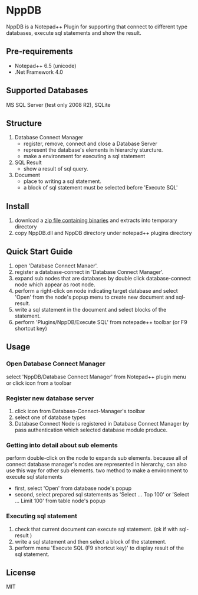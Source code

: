 # NppDB
NppDB is a Notepad++ Plugin for supporting that connect to different type databases, execute sql statements and show the result.

## Pre-requirements
* Notepad++ 6.5 (unicode)
* .Net Framework 4.0

## Supported Databases
MS SQL Server (test only 2008 R2), SQLite

## Structure
1. Database Connect Manager
	* register, remove, connect and close a Database Server 
	* represent the database's elements in hierarchy sturcture.
	* make a environment for executing a sql statement
2. SQL Result
	* show a result of sql query.
3. Document
	* place to writing a sql statement.
	* a block of sql statement must be selected before 'Execute SQL'

## Install
1. download a [zip file containing binaries](https://github.com/gutkyu/NppDB/releases/download/v2.0/NppDBv2.0.zip) and extracts into temporary directory
2. copy NppDB.dll and NppDB directory under notepad++ plugins directory

## Quick Start Guide
1. open 'Database Connect Manaer'.
2. register a database-connect in 'Database Connect Manager'.
3. expand sub nodes that are databases by double click database-connect node which appear as root node.
4. perform a right-click on node indicating target database and select 'Open' from the node's popup menu to create new document and sql-result.
5. write a sql statement in the document and select blocks of the statement.
6. perform 'Plugins/NppDB/Execute SQL' from notepade++ toolbar (or F9 shortcut key)

## Usage
   ### Open Database Connect Manager
select 'NppDB/Database Connect Manager' from Notepad++ plugin menu
or
click icon from a toolbar 

### Register new database server
1. click icon from  Database-Connect-Manager's toolbar
2. select one of database types
3. Database Connect Node is registered in Database Connect Manager by pass authentication which selected database module produce.

### Getting into detail about sub elements
perform double-click on the node to expands sub elements.
because all of connect database manager's nodes are represented in hierarchy, can also use this way for other sub elements. 
two method to make a environment to execute sql statements
* first, select 'Open' from database node's popup
* second, select prepared sql statements as 'Select … Top 100' or 'Select … Limit 100' from table node's popup

### Executing sql statement
1. check that current document can execute sql statement. (ok if with sql-result )
2. write a sql statement and then select a block of the statement.
3. perform menu 'Execute SQL (F9 shortcut key)' to display result of the sql statement.

## License
MIT
